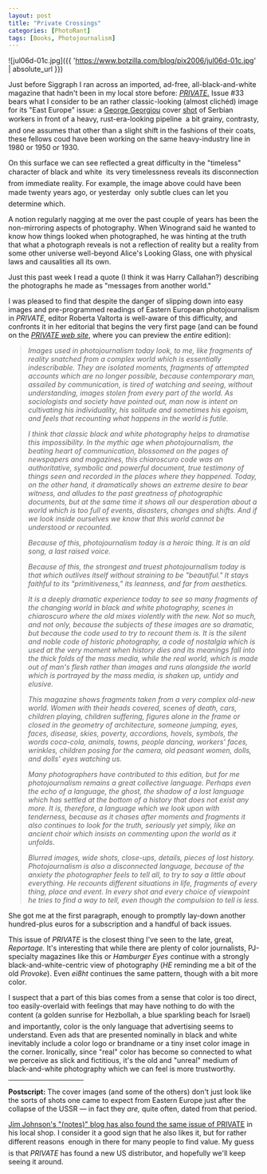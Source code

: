 ```yaml
---
layout: post
title: "Private Crossings"
categories: [PhotoRant]
tags: [Books, Photojournalism]
---
```



![jul06d-01c.jpg]({{ 'https://www.botzilla.com/blog/pix2006/jul06d-01c.jpg' | absolute_url }})


Just before Siggraph I ran across an imported, ad-free, all-black-and-white magazine that hadn't been in my local store before: <a href="http://www.privatephotoreview.com/"><i>PRIVATE.</i></a> Issue #33 bears what I consider to be an rather classic-looking (almost clich&eacute;d) image for its "East Europe" issue: a <a href="http://www.georgegeorgiou.net/">George Georgiou</a> cover <a href="http://www.georgegeorgiou.net/serbia/georgegeorgioupo.html">shot</a> of Serbian workers in front of a heavy, rust-era-looking pipeline &#151; a bit grainy, contrasty, and one assumes that other than a slight shift in the fashions of their coats, these fellows coud have been working on the same heavy-industry line in 1980 or 1950 or 1930.

On this surface we can see reflected a great difficulty in the "timeless" character of black and white &#151; its very timelessness reveals its disconnection from immediate reality. For example, the image above could have been made twenty years ago, or yesterday &#151;  only subtle clues can let you determine which.


<!--more-->
A notion regularly nagging at me over the past couple of years has been the non-mirroring aspects of photography. When Winogrand said he wanted to know how things looked when photographed, he was hinting at the truth that what a photograph reveals is not a reflection of reality but a reality from some other universe well-beyond Alice's Looking Glass, one with physical laws and causalities all its own.

Just this past week I  read a quote (I think it was Harry Callahan?) describing the photographs he made as "messages from another world."

I was pleased to find that despite the danger of slipping down into easy images and pre-programmed readings of Eastern European photojournalism in <i>PRIVATE,</i> editor Roberta Valtorta is well-aware of this difficulty, and confronts it in her editorial that begins the very first page (and can be found on the <a href="http://www.privatephotoreview.com/"><i>PRIVATE web site</i></a>, where you can preview the <i>entire</i> edition):

<blockquote><i>Images used in photojournalism today look, to me, like fragments of reality snatched from a complex world which is essentially indescribable. They are isolated moments, fragments of attempted accounts which are no longer possible, because contemporary man, assailed by communication, is tired of watching and seeing, without understanding, images stolen from every part of the world. As sociologists and society have pointed out, man now is intent on cultivating his individuality, his solitude and sometimes his egoism, and feels that recounting what happens in the world is futile.</i>

<i>I think that classic black and white photography helps to dramatise this impossibility. In the mythic age when photojournalism, the beating heart of communication, blossomed on the pages of newspapers and magazines, this chiaroscuro code was an authoritative, symbolic and powerful document, true testimony of things seen and recorded in the places where they happened. Today, on the other hand, it dramatically shows an extreme desire to bear witness, and alludes to the past greatness of photographic documents, but at the same time it shows all our desperation about a world which is too full of events, disasters, changes and shifts. And if we look inside ourselves we know that this world cannot be understood or recounted.</i>

<i>Because of this, photojournalism today is a heroic thing. It is an old song, a last raised voice.</i>

<i>Because of this, the strongest and truest photojournalism today is that which outlives itself without straining to be "beautiful." It stays faithful to its "primitiveness," its leanness, and far from aesthetics.</i>

<i>It is a deeply dramatic experience today to see so many fragments of the changing world in black and white photography, scenes in chiaroscuro where the old mixes violently with the new. Not so much, and not only, because the subjects of these images are so dramatic, but because the code used to try to recount them is. It is the silent and noble code of historic photography, a code of nostalgia which is used at the very moment when history dies and its meanings fall into the thick folds of the mass media, while the real world, which is made out of man's flesh rather than images and runs alongside the world which is portrayed by the mass media, is shaken up, untidy and elusive.</i>

<i>This magazine shows fragments taken from a very complex old-new world. Women with their heads covered, scenes of death, cars, children playing, children suffering, figures alone in the frame or closed in the geometry of architecture, someone jumping, eyes, faces, disease, skies, poverty, accordions, hovels, symbols, the words coca-cola, animals, towns, people dancing, workers' faces, wrinkles, children posing for the camera, old peasant women, dolls, and dolls' eyes watching us.</i>

<i>Many photographers have contributed to this edition, but for me photojournalism remains a great collective language. Perhaps even the echo of a language, the ghost, the shadow of a lost language which has settled at the bottom of a history that does not exist any more. It is, therefore, a language which we look upon with tenderness, because as it chases after moments and fragments it also continues to look for the truth, seriously yet simply, like an ancient choir which insists on commenting upon the world as it unfolds.</i>

<i>Blurred images, wide shots, close-ups, details, pieces of lost history. Photojournalism is also a disconnected language, because of the anxiety the photographer feels to tell all, to try to say a little about everything. He recounts different situations in life, fragments of every thing, place and event. In every shot and every choice of viewpoint he tries to find a way to tell, even though the compulsion to tell is less.</i></blockquote>

She got me at the first paragraph, enough to promptly lay-down another hundred-plus euros for a subscription and a handful of back issues.

This issue of <i>PRIVATE</i> is the closest thing I've seen to the late, great, <i>Reportage.</i> It's interesting that while there are plenty of color journalists, PJ-specialty magazines like this or <i>Hamburger Eyes</i> continue with a strongly black-and-white-centric view of photography (<i>HE</i> reminding me a bit of the old <i>Provoke</i>). Even <i>ei8ht</i> continues the same pattern, though with a bit more color.

I suspect that a part of this bias comes from a sense that color is too direct, too easily-overlaid with feelings that may have nothing to do with the content (a golden sunrise for Hezbollah, a blue sparkling beach for Israel) &#151; and importantly, color is the only language that advertising seems to understand. Even ads that are presented nominally in black and white inevitably include a color logo or brandname or a tiny inset color image in the corner. Ironically, since "real" color has become so connected to what we perceive as slick and fictitious, it's the old and "unreal" medium of black-and-white photography which we can feel is more trustworthy.
<hr align="center" width="30%">
<b>Postscript:</b> The cover images (and some of the others) don't just look like the sorts of shots one came to expect from Eastern Europe just after the collapse of the USSR &#151; in fact they <i>are,</i> quite often, dated from that period.

<a href="http://politicstheoryphotography.blogspot.com/2006/08/private-33.html">Jim Johnson's "(notes)" blog has also found the same issue of PRIVATE</a> in his local shop. I consider it a good sign that he also likes it, but for rather different reasons &#151; enough in there for many people to find value. My guess is that <i>PRIVATE</i> has found a new US distributor, and hopefully we'll keep seeing it around.


